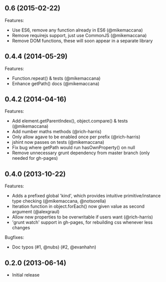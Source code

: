 ## 0.6 (2015-02-22)

Features:

 - Use ES6, remove any function already in ES6 (@mikemaccana)
 - Remove requirejs support, just use CommonJS (@mikemaccana)
 - Remove DOM functions, these will soon appear in a separate library

## 0.4.4 (2014-05-29)

Features:

 - Function.repeat() & tests (@mikemaccana)
 - Enhance getPath() docs (@mikemaccana)

## 0.4.2 (2014-04-16)

Features:

 - Add element.getParentIndex(), object.compare() & tests (@mikemaccana)
 - Add number maths methods (@rich-harris)
 - Only allow agave to be enabled once per prefix (@rich-harris)
 - jshint now passes on tests (@mikemaccana)
 - Fix bug where getPath would run hasOwnProperty() on null
 - Remove unnecessary grunt dependency from master branch (only needed for gh-pages)

## 0.4.0 (2013-10-22)

Features:

  - Adds a prefixed global 'kind', which provides intuitive primitive/instance type checking (@mikemaccana, @notsorella)‎
  - Iteration function in object.forEach() now given value as second argument (@alexgraul)‎
  - Allow new properties to be overwritable if users want (@rich-harris)
  - 'grunt watch' support in gh-pages, for rebuilding css whenever less changes

Bugfixes:

  - Doc typos (#1, @nubs) (#2, @evanhahn)

## 0.2.0 (2013-06-14)

 - Initial release
